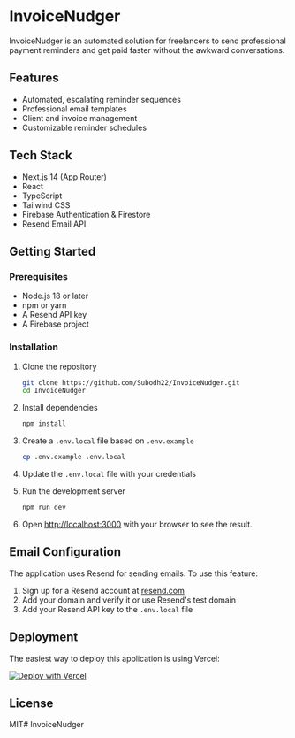 # InvoiceNudger

InvoiceNudger is an automated solution for freelancers to send professional payment reminders and get paid faster without the awkward conversations.

## Features

- Automated, escalating reminder sequences
- Professional email templates
- Client and invoice management
- Customizable reminder schedules

## Tech Stack

- Next.js 14 (App Router)
- React
- TypeScript
- Tailwind CSS
- Firebase Authentication & Firestore
- Resend Email API

## Getting Started

### Prerequisites

- Node.js 18 or later
- npm or yarn
- A Resend API key
- A Firebase project

### Installation

1. Clone the repository
   ```bash
   git clone https://github.com/Subodh22/InvoiceNudger.git
   cd InvoiceNudger
   ```

2. Install dependencies
   ```bash
   npm install
   ```

3. Create a `.env.local` file based on `.env.example`
   ```bash
   cp .env.example .env.local
   ```

4. Update the `.env.local` file with your credentials

5. Run the development server
   ```bash
   npm run dev
   ```

6. Open [http://localhost:3000](http://localhost:3000) with your browser to see the result.

## Email Configuration

The application uses Resend for sending emails. To use this feature:

1. Sign up for a Resend account at [resend.com](https://resend.com)
2. Add your domain and verify it or use Resend's test domain
3. Add your Resend API key to the `.env.local` file

## Deployment

The easiest way to deploy this application is using Vercel:

[![Deploy with Vercel](https://vercel.com/button)](https://vercel.com/new/clone?repository-url=https%3A%2F%2Fgithub.com%2FSubodh22%2FInvoiceNudger)

## License

MIT#   I n v o i c e N u d g e r 
 
 